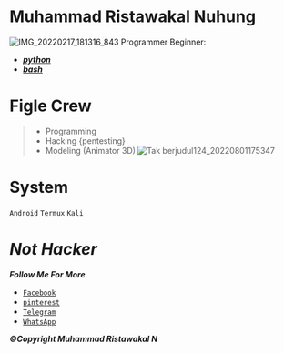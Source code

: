 # Muhammad Ristawakal Nuhung
![IMG_20220217_181316_843](https://user-images.githubusercontent.com/107562693/174074534-51ef0c3e-8532-4d76-90d4-642171d52fe4.jpg)
Programmer Beginner:
- [***python***](https://python.org)
- [***bash***](https://bash.org)
# Figle Crew
> * Programming
> * Hacking {pentesting}
> * Modeling (Animator 3D)
![Tak berjudul124_20220801175347](https://user-images.githubusercontent.com/107562693/182276028-3b424305-544d-439a-871b-2ec3a652abc3.png)
# System
`Android`
`Termux`
`Kali`
# _Not Hacker_
***Follow Me For More***
- [`Facebook`](https://www.facebook.com/Shirangryu)
- [`pinterest`](https://www.pinterest.com/Ristawakal26)
- [`Telegram`](https://t.me/KakkoiNamae)
- [`WhatsApp`](https://whatsapp.com/+6285823104620)

***©Copyright _Muhammad Ristawakal N_***
